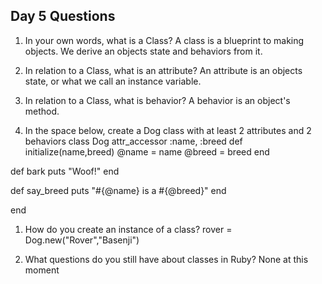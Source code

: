 ## Day 5 Questions

1. In your own words, what is a Class?
A class is a blueprint to making objects. We derive an objects state and behaviors from it.

1. In relation to a Class, what is an attribute?
An attribute is an objects state, or what we call an instance variable.

1. In relation to a Class, what is behavior?
A behavior is an object's method.

1. In the space below, create a Dog class with at least 2 attributes and 2 behaviors
class Dog
  attr_accessor :name, :breed
  def initialize(name,breed)
  @name = name
  @breed = breed
  end

  def bark
    puts "Woof!"
  end

  def say_breed
    puts "#{@name} is a #{@breed}"
  end

end

1. How do you create an instance of a class?
rover = Dog.new("Rover","Basenji")

1. What questions do you still have about classes in Ruby?
None at this moment

